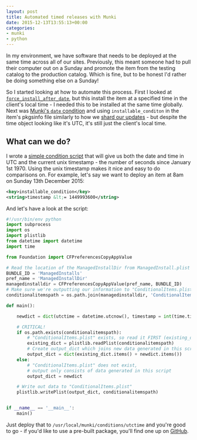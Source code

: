 ```yaml
---
layout: post
title: Automated timed releases with Munki
date: 2015-12-13T13:55:13+00:00
categories:
- munki
- python
---
```


In my environment, we have software that needs to be deployed at the same time across all of our sites. Previously, this meant someone had to pull their computer out on a Sunday and promote the item from the testing catalog to the production catalog. Which is fine, but to be honest I'd rather be doing something else on a Sunday!

So I started looking at how to automate this process. First I looked at [``force_install_after_date``](https://github.com/munki/munki/wiki/Pkginfo-Files#force-install-after-date), but this install the item at a specified time in the client's local time - I needed this to be installed at the same time globally. Next was [Munki's ``date`` condition](https://github.com/munki/munki/wiki/Conditional-Items#built-in-conditions) and using ``installable_conditon`` in the item's pkgsinfo file similarly to how we [shard our updates](http://grahamgilbert.com/blog/2015/11/23/releasing-changes-with-sharding/) - but despite the time object looking like it's UTC, it's still just the client's local time. <!-- more -->

## What can we do?

I wrote a [simple condition script](https://github.com/grahamgilbert/macscripts/tree/master/Munki/Condtion%20Packages/utctime) that will give us both the date and time in UTC and the current unix timestamp - the number of seconds since January 1st 1970. Using the unix timestamp makes it nice and easy to do comparisons on. For example, let's say we want to deploy an item at 8am on Sunday 13th December 2015:

``` xml
<key>installable_condition</key>
<string>timestamp &lt;= 1449993600</string>
```

And let's have a look at the script:

``` python /usr/local/munki/conditions/utctime
#!/usr/bin/env python
import subprocess
import os
import plistlib
from datetime import datetime
import time

from Foundation import CFPreferencesCopyAppValue

# Read the location of the ManagedInstallDir from ManagedInstall.plist
BUNDLE_ID = 'ManagedInstalls'
pref_name = 'ManagedInstallDir'
managedinstalldir = CFPreferencesCopyAppValue(pref_name, BUNDLE_ID)
# Make sure we're outputting our information to "ConditionalItems.plist"
conditionalitemspath = os.path.join(managedinstalldir, 'ConditionalItems.plist')

def main():

    newdict = dict(utctime = datetime.utcnow(), timestamp = int(time.time()))

    # CRITICAL!
    if os.path.exists(conditionalitemspath):
        # "ConditionalItems.plist" exists, so read it FIRST (existing_dict)
        existing_dict = plistlib.readPlist(conditionalitemspath)
        # Create output_dict which joins new data generated in this script with existing data
        output_dict = dict(existing_dict.items() + newdict.items())
    else:
        # "ConditionalItems.plist" does not exist,
        # output only consists of data generated in this script
        output_dict = newdict

    # Write out data to "ConditionalItems.plist"
    plistlib.writePlist(output_dict, conditionalitemspath)


if __name__ == '__main__':
    main()
```

Just deploy that to ``/usr/local/munki/conditions/utctime`` and you're good to go - if you'd like to use a pre-built package, you'll find one up on [GitHub](https://github.com/grahamgilbert/macscripts/tree/master/Munki/Condtion%20Packages/utctime).
